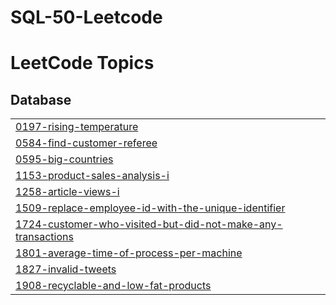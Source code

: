 # SQL-50-Leetcode
<!---LeetCode Topics Start-->
# LeetCode Topics
## Database
|  |
| ------- |
| [0197-rising-temperature](https://github.com/abhay-1729/SQL-50-Leetcode/tree/master/0197-rising-temperature) |
| [0584-find-customer-referee](https://github.com/abhay-1729/SQL-50-Leetcode/tree/master/0584-find-customer-referee) |
| [0595-big-countries](https://github.com/abhay-1729/SQL-50-Leetcode/tree/master/0595-big-countries) |
| [1153-product-sales-analysis-i](https://github.com/abhay-1729/SQL-50-Leetcode/tree/master/1153-product-sales-analysis-i) |
| [1258-article-views-i](https://github.com/abhay-1729/SQL-50-Leetcode/tree/master/1258-article-views-i) |
| [1509-replace-employee-id-with-the-unique-identifier](https://github.com/abhay-1729/SQL-50-Leetcode/tree/master/1509-replace-employee-id-with-the-unique-identifier) |
| [1724-customer-who-visited-but-did-not-make-any-transactions](https://github.com/abhay-1729/SQL-50-Leetcode/tree/master/1724-customer-who-visited-but-did-not-make-any-transactions) |
| [1801-average-time-of-process-per-machine](https://github.com/abhay-1729/SQL-50-Leetcode/tree/master/1801-average-time-of-process-per-machine) |
| [1827-invalid-tweets](https://github.com/abhay-1729/SQL-50-Leetcode/tree/master/1827-invalid-tweets) |
| [1908-recyclable-and-low-fat-products](https://github.com/abhay-1729/SQL-50-Leetcode/tree/master/1908-recyclable-and-low-fat-products) |
<!---LeetCode Topics End-->